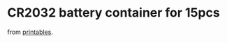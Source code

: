 # CR2032 battery container for 15pcs

from [printables](https://www.printables.com/model/1291370-cr2032-battery-container-for-15pcs).
